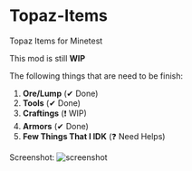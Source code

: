 # Topaz-Items
Topaz Items for Minetest

This mod is still **WIP**

The following things that are need to be finish:
1. **Ore/Lump** (✔ Done)
2. **Tools** (✔ Done)
3. **Craftings** (❗ WIP)
4. **Armors** (✔ Done)
5. **Few Things That I IDK** (❓ Need Helps)

Screenshot:
![screenshot](https://user-images.githubusercontent.com/66524421/110789647-1186d680-82ab-11eb-8bbb-acaf7b5e46a5.png)
